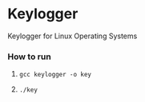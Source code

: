 # Keylogger

Keylogger for Linux Operating Systems

### How to run

1. `gcc keylogger -o key`

2. `./key`
